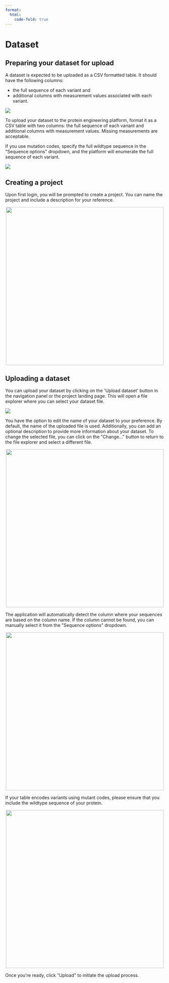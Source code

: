 ```yaml
---
format:
  html:
    code-fold: true
---
```


# Dataset

## Preparing your dataset for upload

A dataset is expected to be uploaded as a CSV formatted table. It should
have the following columns: 

* the full sequence of each variant and 
* additional columns with measurement values associated with each variant.

![](/main_tutorial_images/03_csv_seq.png)

To upload your dataset to the protein engineering platform, format it as
a CSV table with two columns: the full sequence of each variant and
additional columns with measurement values. Missing measurements are
acceptable.

If you use mutation codes, specify the full wildtype sequence in the
"Sequence options" dropdown, and the platform will enumerate the full
sequence of each variant.

![](/main_tutorial_images/04_csv_mutant.png)

## Creating a project

Upon first login, you will be prompted to create a project. You can name
the project and include a description for your reference.

<p align="center">
<img src="/main_tutorial_images/05_new_project.png" width="500">
</p>

## Uploading a dataset

You can upload your dataset by clicking on the 'Upload dataset' button
in the navigation panel or the project landing page. This will open a
file explorer where you can select your dataset file.

![](/main_tutorial_images/06_upload_main.png)

You have the option to edit the name of your dataset to your preference.
By default, the name of the uploaded file is used. Additionally, you can
add an optional description to provide more information about your
dataset. To change the selected file, you can click on the "Change..."
button to return to the file explorer and select a different file.

<p align="center">
<img src="/main_tutorial_images/07_new_upload.png" width="500">
</p>

The application will automatically detect the column where your
sequences are based on the column name. If the column cannot be found,
you can manually select it from the \"Sequence options\" dropdown.

<p align="center">
<img src="/main_tutorial_images/09_wild_type.png" width="500">
</p>

If your table encodes variants using mutant codes, please ensure that
you include the wildtype sequence of your protein.

<p align="center">
<img src="/main_tutorial_images/08_seq_options.png" width="500">
</p>

Once you're ready, click "Upload" to initiate the upload process.
